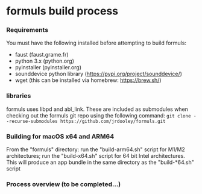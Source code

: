 # formuls build process

### Requirements
You must have the following installed before attempting to build formuls:
- faust (faust.grame.fr)
- python 3.x (python.org)
- pyinstaller (pyinstaller.org)
- sounddevice python library (https://pypi.org/project/sounddevice/)
- wget (this can be installed via homebrew: https://brew.sh/)

### libraries
formuls uses libpd and abl_link. These are included as submodules when checking out the formuls git repo using the following command:
`git clone --recurse-submodules https://github.com/jrdooley/formuls.git`

### Building for macOS x64 and ARM64
From the "formuls" directory: run the "build-arm64.sh" script for M1/M2 architectures; run the "build-x64.sh" script for 64 bit Intel architectures. This will produce an app bundle in the same directory as the "build-*64.sh" script

### Process overview (to be completed...)
